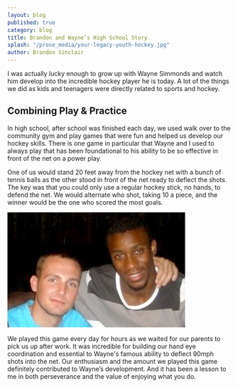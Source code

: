 ```yaml
---
layout: blog
published: true
category: blog
title: Brandon and Wayne’s High School Story
splash: "/prose_media/your-legacy-youth-hockey.jpg"
author: Brandon Sinclair
---
```


I was actually lucky enough to grow up with Wayne Simmonds and watch him develop into the incredible hockey player he is today. A lot of the things we did as kids and teenagers were directly related to sports and hockey.

## Combining Play & Practice

In high school, after school was finished each day, we used walk over to the community gym and play games that were fun and helped us develop our hockey skills. There is one game in particular that Wayne and I used to always play that has been foundational to his ability to be so effective in front of the net on a power play. 

One of us would stand 20 feet away from the hockey net with a bunch of tennis balls as the other stood in front of the net ready to deflect the shots. The key was that you could only use a regular hockey stick, no hands, to defend the net. We would alternate who shot, taking 10 a piece, and the winner would be the one who scored the most goals.

![your-legacy-wayne-simmonds.jpg](/prose_media/your-legacy-wayne-simmonds.jpg)

We played this game every day for hours as we waited for our parents to pick us up after work. It was incredible for building our hand eye coordination and essential to Wayne's famous ability to deflect 90mph shots into the net. Our enthusiasm and the amount we played this game definitely contributed to Wayne’s development. And it has been a lesson to me in both perseverance and the value of enjoying what you do.